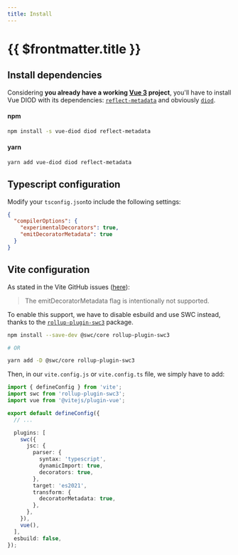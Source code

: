 ```yaml
---
title: Install
---
```


# {{ $frontmatter.title }}

## Install dependencies

Considering **you already have a working [Vue 3](https://vuejs.org/) project**, you'll have
to install Vue DIOD with its dependencies:
[`reflect-metadata`](https://www.npmjs.com/package/reflect-metadata)
and obviously [`diod`](https://www.npmjs.com/package/diod).

#### npm

```sh
npm install -s vue-diod diod reflect-metadata
```

#### yarn

```sh
yarn add vue-diod diod reflect-metadata
```

## Typescript configuration

Modify your `tsconfig.json`to include the following settings:

```json
{
  "compilerOptions": {
    "experimentalDecorators": true,
    "emitDecoratorMetadata": true
  }
}
```

## Vite configuration

As stated in the Vite GitHub issues
([here](https://github.com/evanw/esbuild/issues/257#issuecomment-658053616)):

> The emitDecoratorMetadata flag is intentionally not supported.

To enable this support, we have to disable esbuild and use SWC instead, thanks
to the
[`rollup-plugin-swc3`](https://www.npmjs.com/package/rollup-plugin-swc3/v/0.3.0)
package.

```sh
npm install --save-dev @swc/core rollup-plugin-swc3

# OR

yarn add -D @swc/core rollup-plugin-swc3
```

Then, in our `vite.config.js` or `vite.config.ts` file, we simply have to add:

```typescript
import { defineConfig } from 'vite';
import swc from 'rollup-plugin-swc3';
import vue from '@vitejs/plugin-vue';

export default defineConfig({
  // ...

  plugins: [
    swc({
      jsc: {
        parser: {
          syntax: 'typescript',
          dynamicImport: true,
          decorators: true,
        },
        target: 'es2021',
        transform: {
          decoratorMetadata: true,
        },
      },
    }),
    vue(),
  ],
  esbuild: false,
});
```

